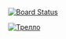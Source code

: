 [![Board Status](https://dev.azure.com/mangelv/ce0cb5c8-e6a4-4c6f-b1a4-22dab98da5cb/9c391b5e-4880-4d6e-b658-93ae8bef2c2c/_apis/work/boardbadge/274e2ed0-65aa-46fa-9c4a-f6d4cbc287a3)](https://dev.azure.com/mangelv/ce0cb5c8-e6a4-4c6f-b1a4-22dab98da5cb/_boards/board/t/9c391b5e-4880-4d6e-b658-93ae8bef2c2c/Microsoft.RequirementCategory)

[![Трелло](https://hkar.ru/17x43)](https://trello.com/b/Pmd4Me4i/pet-project)
